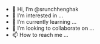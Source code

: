 - 👋 Hi, I’m @srunchhenghak
- 👀 I’m interested in ...
- 🌱 I’m currently learning ...
- 💞️ I’m looking to collaborate on ...
- 📫 How to reach me ...

<!---
srunchhenghak/srunchhenghak is a ✨ special ✨ repository because its `README.md` (this file) appears on your GitHub profile.
You can click the Preview link to take a look at your changes.
--->
